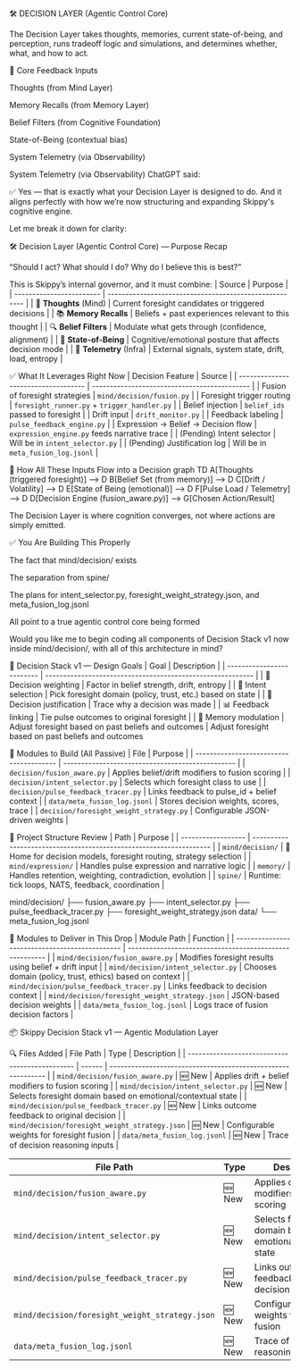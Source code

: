 
🛠️ DECISION LAYER (Agentic Control Core)

The Decision Layer takes thoughts, memories, current state-of-being, and perception, runs tradeoff logic and simulations, and determines whether, what, and how to act.

🔄 Core Feedback Inputs

Thoughts (from Mind Layer)

Memory Recalls (from Memory Layer)

Belief Filters (from Cognitive Foundation)

State-of-Being (contextual bias)

System Telemetry (via Observability)

System Telemetry (via Observability)
ChatGPT said:

✅ Yes — that is exactly what your Decision Layer is designed to do. And it aligns perfectly with how we’re now structuring and expanding Skippy's cognitive engine.

Let me break it down for clarity:

🛠️ Decision Layer (Agentic Control Core) — Purpose Recap

“Should I act? What should I do? Why do I believe this is best?”

This is Skippy’s internal governor, and it must combine:
| Source                   | Purpose                                                |
| ------------------------ | ------------------------------------------------------ |
| 🧠 **Thoughts** (Mind)   | Current foresight candidates or triggered decisions    |
| 📚 **Memory Recalls**    | Beliefs + past experiences relevant to this thought    |
| 🔍 **Belief Filters**    | Modulate what gets through (confidence, alignment)     |
| 🧭 **State-of-Being**    | Cognitive/emotional posture that affects decision mode |
| 📡 **Telemetry** (Infra) | External signals, system state, drift, load, entropy   |


✅ What It Leverages Right Now
| Decision Feature                    | Source                                       |
| ----------------------------------- | -------------------------------------------- |
| Fusion of foresight strategies      | `mind/decision/fusion.py`                    |
| Foresight trigger routing           | `foresight_runner.py` + `trigger_handler.py` |
| Belief injection                    | `belief_ids` passed to foresight             |
| Drift input                         | `drift_monitor.py`                           |
| Feedback labeling                   | `pulse_feedback_engine.py`                   |
| Expression → Belief → Decision flow | `expression_engine.py` feeds narrative trace |
| (Pending) Intent selector           | Will be in `intent_selector.py`              |
| (Pending) Justification log         | Will be in `meta_fusion_log.jsonl`           |


🔄 How All These Inputs Flow into a Decision
graph TD
    A[Thoughts (triggered foresight)] --> D
    B[Belief Set (from memory)] --> D
    C[Drift / Volatility] --> D
    E[State of Being (emotional)] --> D
    F[Pulse Load / Telemetry] --> D
    D[Decision Engine (fusion_aware.py)] --> G[Chosen Action/Result]


The Decision Layer is where cognition converges, not where actions are simply emitted.

✅ You Are Building This Properly

The fact that mind/decision/ exists

The separation from spine/

The plans for intent_selector.py, foresight_weight_strategy.json, and meta_fusion_log.jsonl

All point to a true agentic control core being formed

Would you like me to begin coding all components of Decision Stack v1 now inside mind/decision/, with all of this architecture in mind?


🧠 Decision Stack v1 — Design Goals
| Goal                      | Description                                                |
| ------------------------- | ---------------------------------------------------------- |
| 🎯 Decision weighting     | Factor in belief strength, drift, entropy                  |
| 🧭 Intent selection       | Pick foresight domain (policy, trust, etc.) based on state |
| 🧾 Decision justification | Trace why a decision was made                              |
| 📊 Feedback linking       | Tie pulse outcomes to original foresight                   |
| 🧠 Memory modulation      | Adjust foresight based on past beliefs and outcomes        |
	Adjust foresight based on past beliefs and outcomes


🧩 Modules to Build (All Passive)
| File                                    | Purpose                                          |
| --------------------------------------- | ------------------------------------------------ |
| `decision/fusion_aware.py`              | Applies belief/drift modifiers to fusion scoring |
| `decision/intent_selector.py`           | Selects which foresight class to use             |
| `decision/pulse_feedback_tracer.py`     | Links feedback to pulse\_id + belief context     |
| `data/meta_fusion_log.jsonl`            | Stores decision weights, scores, trace           |
| `decision/foresight_weight_strategy.py` | Configurable JSON-driven weights                 |


🧠 Project Structure Review
| Path               | Purpose                                                            |
| ------------------ | ------------------------------------------------------------------ |
| `mind/decision/`   | 🧠 Home for decision models, foresight routing, strategy selection |
| `mind/expression/` | Handles pulse expression and narrative logic                       |
| `memory/`          | Handles retention, weighting, contradiction, evolution             |
| `spine/`           | Runtime: tick loops, NATS, feedback, coordination                  |


mind/decision/
├── fusion_aware.py
├── intent_selector.py
├── pulse_feedback_tracer.py
├── foresight_weight_strategy.json
data/
└── meta_fusion_log.jsonl


🔢 Modules to Deliver in This Drop
| Module Path                                    | Function                                                |
| ---------------------------------------------- | ------------------------------------------------------- |
| `mind/decision/fusion_aware.py`                | Modifies foresight results using belief + drift input   |
| `mind/decision/intent_selector.py`             | Chooses domain (policy, trust, ethics) based on context |
| `mind/decision/pulse_feedback_tracer.py`       | Links feedback to decision context                      |
| `mind/decision/foresight_weight_strategy.json` | JSON-based decision weights                             |
| `data/meta_fusion_log.jsonl`                   | Logs trace of fusion decision factors                   |

📦 Skippy Decision Stack v1 — Agentic Modulation Layer

🔍 Files Added
| File Path                                      | Type   | Description                                                  |
| ---------------------------------------------- | ------ | ------------------------------------------------------------ |
| `mind/decision/fusion_aware.py`                | 🆕 New | Applies drift + belief modifiers to fusion scoring           |
| `mind/decision/intent_selector.py`             | 🆕 New | Selects foresight domain based on emotional/contextual state |
| `mind/decision/pulse_feedback_tracer.py`       | 🆕 New | Links outcome feedback to original decision                  |
| `mind/decision/foresight_weight_strategy.json` | 🆕 New | Configurable weights for foresight fusion                    |
| `data/meta_fusion_log.jsonl`                   | 🆕 New | Trace of decision reasoning inputs                           |


| File Path                                      | Type   | Description                                                  |
| ---------------------------------------------- | ------ | ------------------------------------------------------------ |
| `mind/decision/fusion_aware.py`                | 🆕 New | Applies drift + belief modifiers to fusion scoring           |
| `mind/decision/intent_selector.py`             | 🆕 New | Selects foresight domain based on emotional/contextual state |
| `mind/decision/pulse_feedback_tracer.py`       | 🆕 New | Links outcome feedback to original decision                  |
| `mind/decision/foresight_weight_strategy.json` | 🆕 New | Configurable weights for foresight fusion                    |
| `data/meta_fusion_log.jsonl`                   | 🆕 New | Trace of decision reasoning inputs                           |
